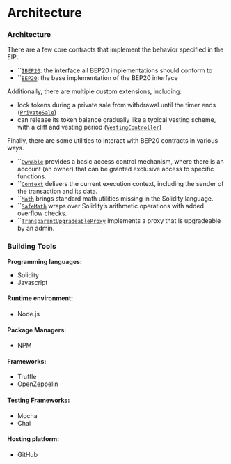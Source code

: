 # Architecture

### Architecture

There are a few core contracts that implement the behavior specified in the EIP:

* ``[`IBEP20`](overview.md#interface-ibep20-ibep20.sol): the interface all BEP20 implementations should conform to
* ``[`BEP20`](overview.md#core-maincontract-maincontract.sol): the base implementation of the BEP20 interface

Additionally, there are multiple custom extensions, including:

* lock tokens during a private sale from withdrawal until the timer ends ([`PrivateSale`](private-sale-contract.md#about-the-private-sale-contract))
* can release its token balance gradually like a typical vesting scheme, with a cliff and vesting period ([`VestingController`](vesting-controller-contract.md#about-the-vesting-controller-contract))

Finally, there are some utilities to interact with BEP20 contracts in various ways.

* ``[`Ownable`](overview.md#about-the-main-contract) provides a basic access control mechanism, where there is an account (an owner) that can be granted exclusive access to specific functions.
* ``[`Context`](overview.md#about-the-main-contract) delivers the current execution context, including the sender of the transaction and its data.
* ``[`Math`](overview.md) brings standard math utilities missing in the Solidity language.
* ``[`SafeMath`](vesting-controller-contract.md) wraps over Solidity’s arithmetic operations with added overflow checks.
* ``[`TransparentUpgradeableProxy`](overview.md) implements a proxy that is upgradeable by an admin.

### Building Tools

**Programming languages:**

* Solidity
* Javascript

#### Runtime environment:

* Node.js

#### Package Managers:

* NPM

#### Frameworks:

* Truffle
* OpenZeppelin

#### Testing Frameworks:

* Mocha
* Chai

#### Hosting platform:

* GitHub
